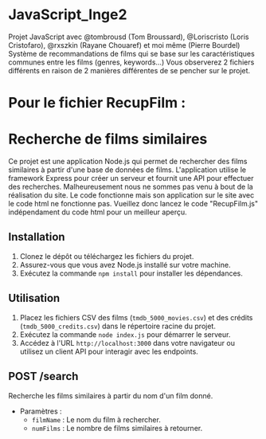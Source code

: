 # JavaScript_Inge2
Projet JavaScript avec @tombrousd (Tom Broussard), @Loriscristo (Loris Cristofaro), @rxszkin (Rayane Chouaref) et moi même (Pierre Bourdel)
Système de recommandations de films qui se base sur les caractéristiques communes entre les films (genres, keywords...)
Vous observerez 2 fichiers différents en raison de 2 manières différentes de se pencher sur le projet. 








# Pour le fichier RecupFilm :

# Recherche de films similaires

Ce projet est une application Node.js qui permet de rechercher des films similaires à partir d'une base de données de films. L'application utilise le framework Express pour créer un serveur et fournit une API pour effectuer des recherches. Malheureusement nous ne sommes pas venu à bout de la réalisation du site. Le code fonctionne mais son application sur le site avec le code html ne fonctionne pas. Vueillez donc lancez le code "RecupFilm.js" indépendament du code html pour un meilleur aperçu. 

## Installation

1. Clonez le dépôt ou téléchargez les fichiers du projet.
2. Assurez-vous que vous avez Node.js installé sur votre machine.
3. Exécutez la commande `npm install` pour installer les dépendances.

## Utilisation

1. Placez les fichiers CSV des films (`tmdb_5000_movies.csv`) et des crédits (`tmdb_5000_credits.csv`) dans le répertoire racine du projet.
2. Exécutez la commande `node index.js` pour démarrer le serveur.
3. Accédez à l'URL `http://localhost:3000` dans votre navigateur ou utilisez un client API pour interagir avec les endpoints.

## POST /search

Recherche les films similaires à partir du nom d'un film donné.

- Paramètres :
  - `filmName` : Le nom du film à rechercher.
  - `numFilms` : Le nombre de films similaires à retourner.

